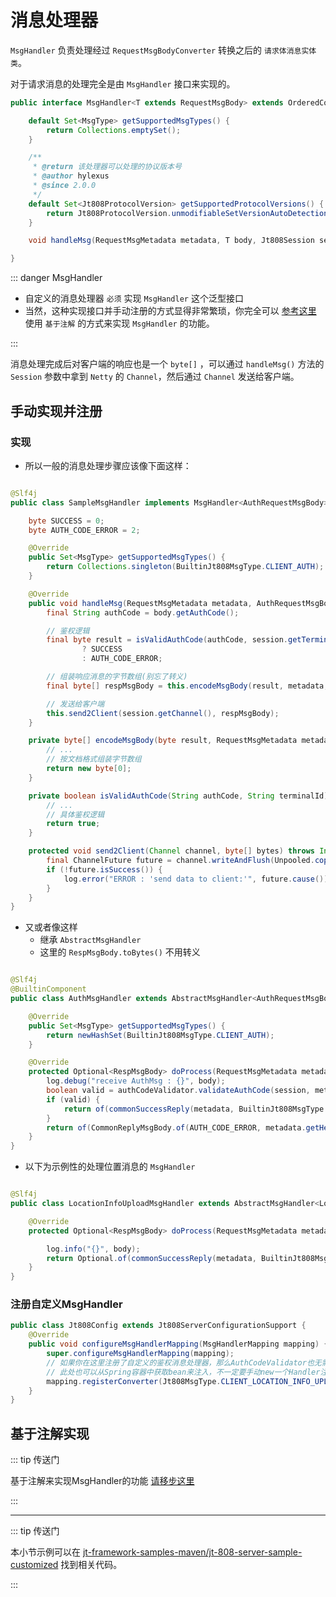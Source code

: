 # 消息处理器

`MsgHandler` 负责处理经过 `RequestMsgBodyConverter` 转换之后的 `请求体消息实体类`。

对于请求消息的处理完全是由 `MsgHandler` 接口来实现的。

```java
public interface MsgHandler<T extends RequestMsgBody> extends OrderedComponent {

    default Set<MsgType> getSupportedMsgTypes() {
        return Collections.emptySet();
    }

    /**
     * @return 该处理器可以处理的协议版本号
     * @author hylexus
     * @since 2.0.0
     */
    default Set<Jt808ProtocolVersion> getSupportedProtocolVersions() {
        return Jt808ProtocolVersion.unmodifiableSetVersionAutoDetection();
    }

    void handleMsg(RequestMsgMetadata metadata, T body, Jt808Session session) throws Throwable;

}
```

::: danger MsgHandler

- 自定义的消息处理器 `必须` 实现 `MsgHandler` 这个泛型接口
- 当然，这种实现接口并手动注册的方式显得非常繁琐，你完全可以 [参考这里](../annotation-based-dev/msg-handler-register.md#@jt808requestmsghandlermapping) 使用 `基于注解` 的方式来实现 `MsgHandler` 的功能。

:::

消息处理完成后对客户端的响应也是一个 `byte[]` ，可以通过 `handleMsg()` 方法的 `Session` 参数中拿到 `Netty` 的 `Channel`，然后通过 `Channel` 发送给客户端。

## 手动实现并注册

### 实现

- 所以一般的消息处理步骤应该像下面这样：

```java

@Slf4j
public class SampleMsgHandler implements MsgHandler<AuthRequestMsgBody> {

    byte SUCCESS = 0;
    byte AUTH_CODE_ERROR = 2;

    @Override
    public Set<MsgType> getSupportedMsgTypes() {
        return Collections.singleton(BuiltinJt808MsgType.CLIENT_AUTH);
    }

    @Override
    public void handleMsg(RequestMsgMetadata metadata, AuthRequestMsgBody body, Session session) throws IOException, InterruptedException {
        final String authCode = body.getAuthCode();

        // 鉴权逻辑
        final byte result = isValidAuthCode(authCode, session.getTerminalId())
                ? SUCCESS
                : AUTH_CODE_ERROR;

        // 组装响应消息的字节数组(别忘了转义)
        final byte[] respMsgBody = this.encodeMsgBody(result, metadata, session);

        // 发送给客户端
        this.send2Client(session.getChannel(), respMsgBody);
    }

    private byte[] encodeMsgBody(byte result, RequestMsgMetadata metadata, Session session) {
        // ...
        // 按文档格式组装字节数组
        return new byte[0];
    }

    private boolean isValidAuthCode(String authCode, String terminalId) {
        // ...
        // 具体鉴权逻辑
        return true;
    }

    protected void send2Client(Channel channel, byte[] bytes) throws InterruptedException {
        final ChannelFuture future = channel.writeAndFlush(Unpooled.copiedBuffer(bytes)).sync();
        if (!future.isSuccess()) {
            log.error("ERROR : 'send data to client:'", future.cause());
        }
    }
}
```

- 又或者像这样
    - 继承 `AbstractMsgHandler`
    - 这里的 `RespMsgBody.toBytes()` 不用转义

```java

@Slf4j
@BuiltinComponent
public class AuthMsgHandler extends AbstractMsgHandler<AuthRequestMsgBody> {

    @Override
    public Set<MsgType> getSupportedMsgTypes() {
        return newHashSet(BuiltinJt808MsgType.CLIENT_AUTH);
    }

    @Override
    protected Optional<RespMsgBody> doProcess(RequestMsgMetadata metadata, AuthRequestMsgBody body, Session session) {
        log.debug("receive AuthMsg : {}", body);
        boolean valid = authCodeValidator.validateAuthCode(session, metadata, body);
        if (valid) {
            return of(commonSuccessReply(metadata, BuiltinJt808MsgType.CLIENT_AUTH));
        }
        return of(CommonReplyMsgBody.of(AUTH_CODE_ERROR, metadata.getHeader().getFlowId(), BuiltinJt808MsgType.CLIENT_AUTH));
    }
}
```

- 以下为示例性的处理位置消息的 `MsgHandler`

```java

@Slf4j
public class LocationInfoUploadMsgHandler extends AbstractMsgHandler<LocationUploadMsgBody> {

    @Override
    protected Optional<RespMsgBody> doProcess(RequestMsgMetadata metadata, LocationUploadMsgBody body, Session session) {

        log.info("{}", body);
        return Optional.of(commonSuccessReply(metadata, BuiltinJt808MsgType.CLIENT_LOCATION_INFO_UPLOAD));
    }
}
```

### 注册自定义MsgHandler

```java
public class Jt808Config extends Jt808ServerConfigurationSupport {
    @Override
    public void configureMsgHandlerMapping(MsgHandlerMapping mapping) {
        super.configureMsgHandlerMapping(mapping);
        // 如果你在这里注册了自定义的鉴权消息处理器，那么AuthCodeValidator也无需提供了
        // 此处也可以从Spring容器中获取bean来注入，不一定要手动new一个Handler注册
        mapping.registerConverter(Jt808MsgType.CLIENT_LOCATION_INFO_UPLOAD, new LocationInfoUploadMsgHandler());
    }
}
```

## 基于注解实现

::: tip 传送门

基于注解来实现MsgHandler的功能 [请移步这里](../annotation-based-dev/msg-handler-register.md#@Jt808RequestMsgHandlerMapping)

:::

---

::: tip 传送门

本小节示例可以在 [jt-framework-samples-maven/jt-808-server-sample-customized](https://github.com/hylexus/jt-framework-samples-maven/tree/master/jt-808-server-sample-customized)
找到相关代码。

:::